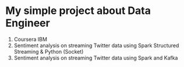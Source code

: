 # My simple project about Data Engineer
1. Coursera IBM
2. Sentiment analysis on streaming Twitter data using Spark Structured Streaming & Python (Socket)
3. Sentiment analysis on streaming Twitter data using Spark and Kafka
